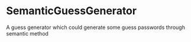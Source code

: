 # SemanticGuessGenerator
A guess generator which could generate some guess passwords through semantic method
